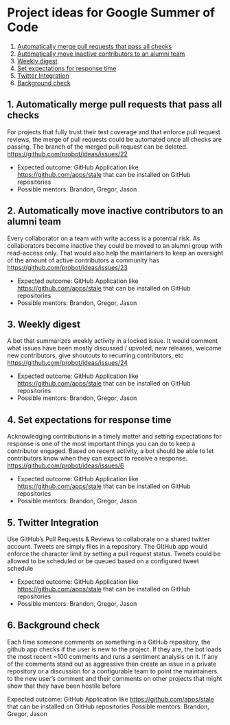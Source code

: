 # Project ideas for Google Summer of Code 

1. [Automatically merge pull requests that pass all checks](project-1)
2. [Automatically move inactive contributors to an alumni team](project-2)
3. [Weekly digest](project-3)
4. [Set expectations for response time](project-4)
5. [Twitter Integration](project-5)
6. [Background check](project-6)

<a name="project-1"></a>
## 1. Automatically merge pull requests that pass all checks

For projects that fully trust their test coverage and that enforce pull request reviews, the merge of pull requests could be automated once all checks are passing. The branch of the merged pull request can be deleted.
https://github.com/probot/ideas/issues/22

- Expected outcome: GitHub Application like https://github.com/apps/stale that can be installed on GitHub repositories
- Possible mentors: Brandon, Gregor, Jason

<a name="project-2"></a>
## 2. Automatically move inactive contributors to an alumni team

Every collaborator on a team with write access is a potential risk. As collaborators become inactive they could be moved to an alumni group with read-access only. That would also help the maintainers to keep an oversight of the amount of active contributors a community has
https://github.com/probot/ideas/issues/23

- Expected outcome: GitHub Application like https://github.com/apps/stale that can be installed on GitHub repositories
- Possible mentors: Brandon, Gregor, Jason

<a name="project-3"></a>
## 3. Weekly digest

A bot that summarizes weekly activity in a locked issue. It would comment what issues have been mostly discussed / upvoted, new releases, welcome new contributors, give shoutouts to recurring contributors, etc
https://github.com/probot/ideas/issues/24

- Expected outcome: GitHub Application like https://github.com/apps/stale that can be installed on GitHub repositories
- Possible mentors: Brandon, Gregor, Jason

<a name="project-4"></a>
## 4. Set expectations for response time

Acknowledging contributions in a timely matter and setting expectations for response is one of the most important things you can do to keep a contributor engaged. Based on recent activity, a bot should be able to let contributors know when they can expect to receive a response.
https://github.com/probot/ideas/issues/6

- Expected outcome: GitHub Application like https://github.com/apps/stale that can be installed on GitHub repositories
- Possible mentors: Brandon, Gregor, Jason

<a name="project-5"></a>
## 5. Twitter Integration

Use GitHub’s Pull Requests & Reviews to collaborate on a shared twitter account. Tweets are simply files in a repository. The GItHub app would enforce the character limit by setting a pull request status. Tweets could be allowed to be scheduled or be queued based on a configured tweet schedule

- Expected outcome: GitHub Application like https://github.com/apps/stale that can be installed on GitHub repositories
- Possible mentors: Brandon, Gregor, Jason

<a name="project-6"></a>
## 6. Background check

Each time someone comments on something in a GitHub repository, the github app checks if the user is new to the project. If they are, the bot loads the most recent ~100 comments and runs a sentiment analysis on it. If any of the comments stand out as aggressive then create an issue in a private repository or a discussion for a configurable team to point the maintainers to the new user’s comment and their comments on other projects that might show that they have been hostile before

Expected outcome: GitHub Application like https://github.com/apps/stale that can be installed on GitHub repositories
Possible mentors: Brandon, Gregor, Jason
